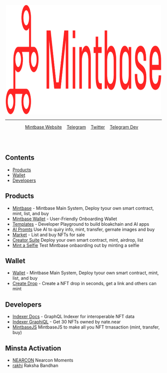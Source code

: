 <div align="center">
	<a href="https://vshymanskyy.github.io/StandWithUkraine">
		<img width="500" height="350" src="media/MB_logo1.svg" alt="Awesome">
	</a>
	<hr>
</div>

<p align="center">
	<a href="awesome.md">Mintbase Website</a>&nbsp;&nbsp;&nbsp;
	<a href="https://twitter.com/mintbase">Telegram</a>&nbsp;&nbsp;&nbsp;
	<a href="https://twitter.com/mintbase">Twitter</a>&nbsp;&nbsp;&nbsp;
	<a href="https://twitter.com/mintdev">Telegram Dev</a>&nbsp;&nbsp;&nbsp;
</p>

<br>
<br>



## Contents

- [Products](#products)
- [Wallet](#wallet)
- [Developers](#developers)


## Products

- [Mintbase](https://www.mintbase.xyz/) - Mintbase Main System, Deploy tyour own smart contract, mint, list, and buy
- [Mintbase Wallet](https://wallet.mintbase.xyz/) - User-Friendly Onboarding Wallet
- [Templates](https://templates.mintbase.xyz/) - Developer Playground to build bloakchain and AI apps
- [AI Promts](https://ai.mintbase.xyz/) Use AI to quiry info, mint, transfer, gernate images and buy
- [Market](https://www.mintbase.xyz/explore/featured/0) - List and buy NFTs for sale
- [Creator Suite](https://www.mintbase.xyz/launchpad/contracts/0) Deploy your own smart contract, mint, airdrop, list
- [Mint a Selfie](https://minsta.mintbase.xyz/) Test Mintbase onbaording out by minting a selfie

## Wallet

- [Wallet](https://www.mintbase.xyz/) - Mintbase Main System, Deploy tyour own smart contract, mint, list, and buy
- [Create Drop](https://wallet.mintbase.xyz/create-drop) - Create a NFT drop in seconds, get a link and others can mint

## Developers
- [Indexer Docs](https://docs.mintbase.xyz/dev/mintbase-graph) - GraphQL Indexer for interoperable NFT data
- [Indexer GraphiQL](https://cloud.hasura.io/public/graphiql?endpoint=https%3A%2F%2Fgraph.mintbase.xyz%2Fmainnet&header=mb-api-key%3Aanon&query=query+MyQuery+%7B%0A++mb_views_nft_tokens%28%0A++++where%3A+%7Bowner%3A+%7B_eq%3A+%22nate.near%22%7D%2C+_and%3A+%7Bburned_timestamp%3A+%7B_is_null%3A+true%7D%2C+last_transfer_timestamp%3A+%7B_is_null%3A+false%7D%7D%7D%0A++++limit%3A+30%0A++++order_by%3A+%7Blast_transfer_timestamp%3A+desc%7D%0A++%29+%7B%0A++++nft_contract_id%0A++++title%0A++++description%0A++++media%0A++++last_transfer_receipt_id%0A++%7D%0A%7D%0A) - Get 30 NFTs owned by nate.near  
- [MintbaseJS](https://github.com/Mintbase/mintbase-js) MintbaseJS to make all you NFT trnasaction (mint, transfer, buy)


## Minsta Activation
- [NEARCON](https://nearcon.mintbase.xyz/) Nearcon Moments 
- [rakhi](https://rakhi.mintbase.xyz/) Raksha Bandhan 